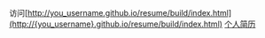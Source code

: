 
访问[http://you_username.github.io/resume/build/index.html](http://{you_username}.github.io/resume/build/index.html)
[个人简历](http://{zozh}.github.io/resume/build/index.html)

